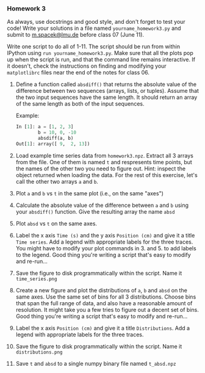 ### Homework 3

As always, use docstrings and good style, and don't forget to test your code! Write your solutions in a file named `yourname_homework3.py` and submit to m.spacek@lmu.de before class 07 (June 11).

Write one script to do all of 1-11. The script should be run from within IPython using `run yourname_homework3.py`. Make sure that all the plots pop up when the script is run, and that the command line remains interactive. If it doesn't, check the instructions on finding and modifying your `matplotlibrc` files near the end of the notes for class 06.

1. Define a function called `absdiff()` that returns the absolute value of the difference between two sequences (arrays, lists, or tuples). Assume that the two input sequences have the same length. It should return an array of the same length as both of the input sequences.

    Example:
    ```python
    In [1]: a = [1, 2, 3]
            b = 10, 0, -10
            absdiff(a, b)
    Out[1]: array([ 9,  2, 13])
    ````
2. Load example time series data from `homework3.npz`. Extract all 3 arrays from the file. One of them is named `t` and respresents time points, but the names of the other two you need to figure out. Hint: inspect the object returned when loading the data. For the rest of this exercise, let's call the other two arrays `a` and `b`.
3. Plot `a` and `b` vs `t` in the same plot (i.e., on the same "axes")
4. Calculate the absolute value of the difference between `a` and `b` using your `absdiff()` function. Give the resulting array the name `absd`
5. Plot `absd` vs `t` on the same axes.
6. Label the x axis `Time (s)` and the y axis `Position (cm)` and give it a title `Time series`. Add a legend with appropriate labels for the three traces. You might have to modify your plot commands in 3. and 5. to add labels to the legend. Good thing you're writing a script that's easy to modify and re-run...
7. Save the figure to disk programmatically within the script. Name it `time_series.png`
8. Create a new figure and plot the distributions of `a`, `b` and `absd` on the same axes. Use the same set of bins for all 3 distributions. Choose bins that span the full range of data, and also have a reasonable amount of resolution. It might take you a few tries to figure out a decent set of bins. Good thing you're writing a script that's easy to modify and re-run...
9. Label the x axis `Position (cm)` and give it a title `Distributions`. Add a legend with appropriate labels for the three traces.
10. Save the figure to disk programmatically within the script. Name it `distributions.png`
11. Save `t` and `absd` to a single numpy binary file named `t_absd.npz`
